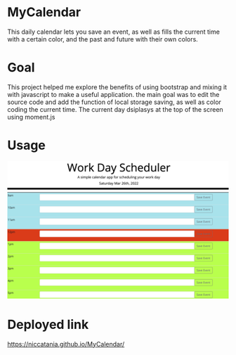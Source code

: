 # MyCalendar

This daily calendar lets you save an event, as well as fills the current time with a certain color, and the past and future with their own colors.

# Goal

This project helped me explore the benefits of using bootstrap and mixing it with javascript to make a useful application. the main goal was to edit the source code and add the function of local storage saving, as well as color coding the current time. The current day dsiplasys at the top of the screen using moment.js

# Usage

![Main screen](assets/Calendar.png)




# Deployed link
https://niccatania.github.io/MyCalendar/
